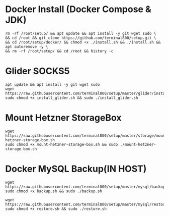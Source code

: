 # Docker Install (Docker Compose & JDK)
```
rm -rf /root/setup/ && apt update && apt install -y git wget sudo \
&& cd /root && git clone https://github.com/terminal800/setup.git \
&& cd /root/setup/docker/ && chmod +x ./install.sh && ./install.sh && apt autoremove -y \
&& rm -rf /root/setup/ && cd /root && history -c
```

# Glider SOCKS5
```
apt update && apt install -y git wget sudo
wget https://raw.githubusercontent.com/terminal800/setup/master/glider/install_glider.sh
sudo chmod +x install_glider.sh && sudo ./install_glider.sh
```


# Mount Hetzner StorageBox
```
wget https://raw.githubusercontent.com/terminal800/setup/master/storage/mount-hetzner-storage-box.sh
sudo chmod +x mount-hetzner-storage-box.sh && sudo ./mount-hetzner-storage-box.sh
```



# Docker MySQL Backup(IN HOST)
```
wget https://raw.githubusercontent.com/terminal800/setup/master/mysql/backup.sh
sudo chmod +x backup.sh && sudo ./backup.sh
```
```
wget https://raw.githubusercontent.com/terminal800/setup/master/mysql/restore.sh
sudo chmod +x restore.sh && sudo ./restore.sh
```
